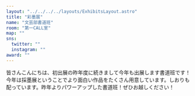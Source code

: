 ```yaml
---
layout: "../../../../layouts/ExhibitsLayout.astro"
title: "彩墨展"
name: "文芸部書道班"
room: "第一CALL室"
map: ""
sns:
  twitter: ""
  instagram: ""
award: ""
---
```


皆さんこんにちは、初出展の昨年度に続きまして今年も出展します書道班です！今年は採墨展ということでより面白い作品をたくさん用意しています。しおりも配っています。昨年よりパワーアップした書道班！ぜひお越しください！
